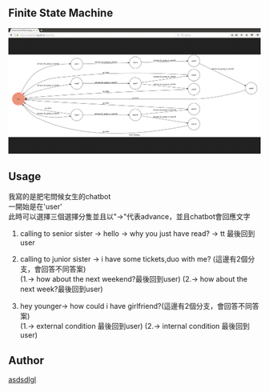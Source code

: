 ## Finite State Machine
![fsm](./img/show-fsm.png)

## Usage
我寫的是肥宅問候女生的chatbot                  
一開始是在'user'               
此時可以選擇三個選擇分隻並且以"->"代表advance，並且chatbot會回應文字
1. calling to senior sister -> hello -> why you just have read? -> tt 最後回到user
2. calling to junior sister -> i have some tickets,duo with me? (這邊有2個分支，會回答不同答案)                   
(1.-> how about the next weekend?最後回到user)
(2.-> how about the next week?最後回到user)



3. hey younger-> how could i have girlfriend?(這邊有2個分支，會回答不同答案)                   
(1.-> external condition 最後回到user)
(2.-> internal condition 最後回到user)


## Author
[asdsdlgl](https://github.com/asdsdlgl)
